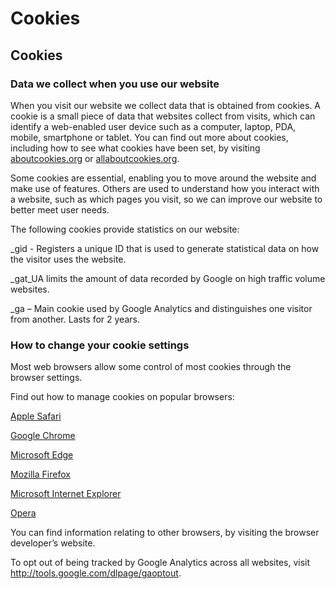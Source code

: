 <div class="row page-title">
    <h1>Cookies</h1>
</div>


<h2>Cookies</h2>

<h3>Data we collect when you use our website </h3>
<p>When you visit our website we collect data that is obtained from cookies. A cookie is a small piece of data that websites collect from visits, which can identify a web-enabled user device such as a computer, laptop, PDA, mobile, smartphone or tablet. You can find out more about cookies, including how to see what cookies have been set, by visiting <a href="https://www.aboutcookies.org" target="_blank" rel="noopener noreferrer">aboutcookies.org</a> or <a href="https://allaboutcookies.org/" target="_blank" rel="noopener noreferrer">allaboutcookies.org</a>.</p>

<p>Some cookies are essential, enabling you to move around the website and make use of features.  Others are used to understand how you interact with a website, such as which pages you visit, so we can improve our website to better meet user needs. 

</p><p>The following cookies provide statistics on our website:</p> 

<p>_gid - Registers a unique ID that is used to generate statistical data on how the visitor uses the website.</p>  

<p>_gat_UA limits the amount of data recorded by Google on high traffic volume websites.</p>  

<p>_ga – Main cookie used by Google Analytics and distinguishes one visitor from another. Lasts for 2 years.</p> 

<h3>How to change your cookie settings</h3>
<p>Most web browsers allow some control of most cookies through the browser settings.</p>  

<p>Find out how to manage cookies on popular browsers:</p>  

<p><a href="https://support.apple.com/en-gb/HT201265" target="_blank" rel="noopener noreferrer">Apple Safari</a></p>   
<p><a href="https://support.google.com/accounts/answer/61416?co=GENIE.Platform%3DDesktop&amp;hl=en" target="_blank" rel="noopener noreferrer">Google Chrome</a></p>  

<p><a href="https://support.microsoft.com/en-gb/windows/microsoft-edge-browsing-data-and-privacy-bb8174ba-9d73-dcf2-9b4a-c582b4e640dd" target="_blank" rel="noopener noreferrer">Microsoft Edge</a></p>   

<p><a href="https://support.mozilla.org/en-US/kb/enhanced-tracking-protection-firefox-desktop?redirectslug=enable-and-disable-cookies-website-preferences&amp;redirectlocale=en-US" target="_blank" rel="noopener noreferrer">Mozilla Firefox</a></p>   

<p><a href="https://support.microsoft.com/en-gb/windows/delete-and-manage-cookies-168dab11-0753-043d-7c16-ede5947fc64d" target="_blank" rel="noopener noreferrer">Microsoft Internet Explorer</a></p>   

<p><a href="https://help.opera.com/en/latest/web-preferences/" target="_blank" rel="noopener noreferrer">Opera</a></p>   

<p>You can find information relating to other browsers, by visiting the browser developer’s website.</p>  

<p>To opt out of being tracked by Google Analytics across all websites, visit <a href="http://tools.google.com/dlpage/gaoptout" target="_blank" rel="noopener noreferrer">http://tools.google.com/dlpage/gaoptout</a>.</p>  

